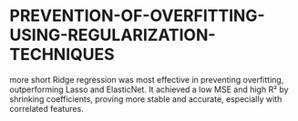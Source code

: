 # PREVENTION-OF-OVERFITTING-USING-REGULARIZATION-TECHNIQUES
more short   Ridge regression was most effective in preventing overfitting, outperforming Lasso and ElasticNet. It achieved a low MSE and high R² by shrinking coefficients, proving more stable and accurate, especially with correlated features.
